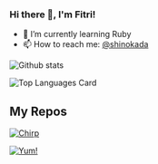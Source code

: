 
### Hi there 👋, I'm Fitri!

- 🌱 I’m currently learning Ruby
- 📫 How to reach me: <a href="https://twitter.com/fitrisinta">@shinokada</a> 

![Github stats](https://github-readme-stats.vercel.app/api?username=fitrisinta&theme=react&show_icons=true&count_private=true)

![Top Languages Card](https://github-readme-stats.vercel.app/api/top-langs/?username=fitrisinta&layout=compact)


## My Repos

[![Chirp](https://github-readme-stats.vercel.app/api/pin/?username=fitrisinta&repo=chirp&show_owner=true)](https://github.com/shinokada/vennfig)

[![Yum!](https://github-readme-stats.vercel.app/api/pin/?username=fitrisinta&repo=statsfig&show_owner=true)](https://github.com/shinokada/statsfig)
